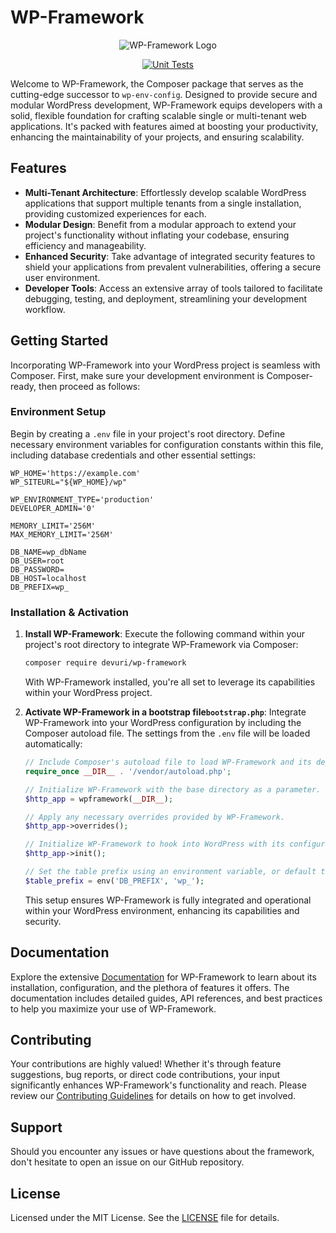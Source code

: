 # WP-Framework

<p align="center">
  <img src="https://user-images.githubusercontent.com/4777400/225331174-d5ae1c0e-5ec0-493b-aabc-91c4cc6a14c4.png" alt="WP-Framework Logo"/>
</p>

<div align="center">

[![Unit Tests](https://github.com/devuri/wp-framework/actions/workflows/unit-tests.yml/badge.svg)](https://github.com/devuri/wp-framework/actions/workflows/unit-tests.yml)

</div>

Welcome to WP-Framework, the Composer package that serves as the cutting-edge successor to `wp-env-config`. Designed to provide secure and modular WordPress development, WP-Framework equips developers with a solid, flexible foundation for crafting scalable single or multi-tenant web applications. It's packed with features aimed at boosting your productivity, enhancing the maintainability of your projects, and ensuring scalability.

## Features

- **Multi-Tenant Architecture**: Effortlessly develop scalable WordPress applications that support multiple tenants from a single installation, providing customized experiences for each.
- **Modular Design**: Benefit from a modular approach to extend your project's functionality without inflating your codebase, ensuring efficiency and manageability.
- **Enhanced Security**: Take advantage of integrated security features to shield your applications from prevalent vulnerabilities, offering a secure user environment.
- **Developer Tools**: Access an extensive array of tools tailored to facilitate debugging, testing, and deployment, streamlining your development workflow.

## Getting Started

Incorporating WP-Framework into your WordPress project is seamless with Composer. First, make sure your development environment is Composer-ready, then proceed as follows:

### Environment Setup

Begin by creating a `.env` file in your project's root directory. Define necessary environment variables for configuration constants within this file, including database credentials and other essential settings:

```shell
WP_HOME='https://example.com'
WP_SITEURL="${WP_HOME}/wp"

WP_ENVIRONMENT_TYPE='production'
DEVELOPER_ADMIN='0'

MEMORY_LIMIT='256M'
MAX_MEMORY_LIMIT='256M'

DB_NAME=wp_dbName
DB_USER=root
DB_PASSWORD=
DB_HOST=localhost
DB_PREFIX=wp_
```

### Installation & Activation

1. **Install WP-Framework**:
   Execute the following command within your project's root directory to integrate WP-Framework via Composer:

   ```bash
   composer require devuri/wp-framework
   ```

   With WP-Framework installed, you're all set to leverage its capabilities within your WordPress project. 

2. **Activate WP-Framework in a bootstrap file`bootstrap.php`**:
   Integrate WP-Framework into your WordPress configuration by including the Composer autoload file. The settings from the `.env` file will be loaded automatically:

   ```php
   // Include Composer's autoload file to load WP-Framework and its dependencies.
   require_once __DIR__ . '/vendor/autoload.php';
   
   // Initialize WP-Framework with the base directory as a parameter.
   $http_app = wpframework(__DIR__);
   
   // Apply any necessary overrides provided by WP-Framework.
   $http_app->overrides();
   
   // Initialize WP-Framework to hook into WordPress with its configurations and tools.
   $http_app->init();
   
   // Set the table prefix using an environment variable, or default to 'wp_' if not set.
   $table_prefix = env('DB_PREFIX', 'wp_');
   ```

   This setup ensures WP-Framework is fully integrated and operational within your WordPress environment, enhancing its capabilities and security.


## Documentation

Explore the extensive [Documentation](#) for WP-Framework to learn about its installation, configuration, and the plethora of features it offers. The documentation includes detailed guides, API references, and best practices to help you maximize your use of WP-Framework.

## Contributing

Your contributions are highly valued! Whether it's through feature suggestions, bug reports, or direct code contributions, your input significantly enhances WP-Framework's functionality and reach. Please review our [Contributing Guidelines](#) for details on how to get involved.

## Support

Should you encounter any issues or have questions about the framework, don't hesitate to open an issue on our GitHub repository.

## License

Licensed under the MIT License. See the [LICENSE](LICENSE) file for details.
